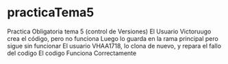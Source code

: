 # practicaTema5
Practica Obligatoria tema 5 (control de Versiones)
El Usuario Victoruugo crea el código, pero no funciona
Luego lo guarda en la rama principal pero sigue sin funcionar
El usuario VHAA1718, lo clona de nuevo, y repara el fallo del codigo
El codigo Funciona Correctamente
